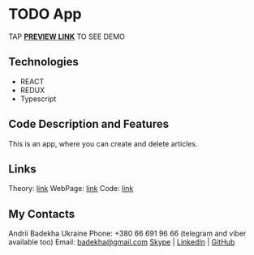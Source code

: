 # TODO App
TAP **[PREVIEW LINK](https://andriifront.github.io/redux-ts-react-articleManager/)** TO SEE DEMO


## Technologies
 - REACT
 - REDUX
 - Typescript


## Code Description and Features
This is an app, where you can create and delete articles.


## Links
Theory: [link](https://www-freecodecamp-org.cdn.ampproject.org/v/s/www.freecodecamp.org/news/how-to-use-redux-in-your-react-typescript-app/amp/?amp_gsa=1&amp_js_v=a9&usqp=mq331AQKKAFQArABIIACAw%3D%3D#create-the-types=&ampshare=https%3A%2F%2Fwww.freecodecamp.org%2Fnews%2Fhow-to-use-redux-in-your-react-typescript-app%2F)
WebPage: [link](https://andriifront.github.io/redux-ts-react-articleManager/)
Code: [link](https://github.com/andriiFront/redux-ts-react-articleManager)


## My Contacts
Andrii Badekha
Ukraine
Phone: +380 66 691 96 66 (telegram and viber available too)
Email: [badekha@gmail.com](mailto:badekha@gmail.com)
[Skype](https://join.skype.com/invite/h29gcO1kzY99) | [LinkedIn](https://www.linkedin.com/in/andrii-badekha-3a026b79/) | [GitHub](https://github.com/andriiFront)
